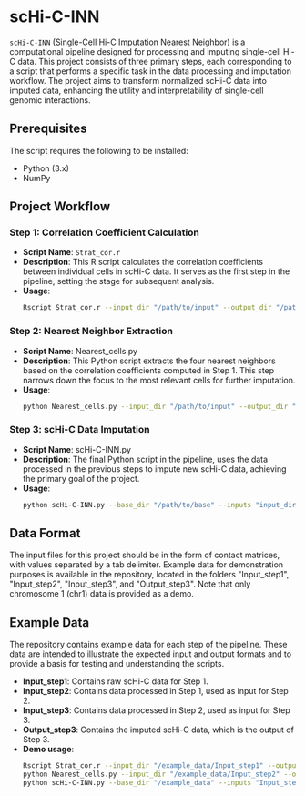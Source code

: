 # scHi-C-INN

`scHi-C-INN` (Single-Cell Hi-C Imputation Nearest Neighbor) is a computational pipeline designed for processing and imputing single-cell Hi-C data. This project consists of three primary steps, each corresponding to a script that performs a specific task in the data processing and imputation workflow. The project aims to transform normalized scHi-C data into imputed data, enhancing the utility and interpretability of single-cell genomic interactions.

## Prerequisites
The script requires the following to be installed:

- Python (3.x)
- NumPy

## Project Workflow

### Step 1: Correlation Coefficient Calculation

- **Script Name**: `Strat_cor.r`
- **Description**: This R script calculates the correlation coefficients between individual cells in scHi-C data. It serves as the first step in the pipeline, setting the stage for subsequent analysis.
- **Usage**: 
  ```bash
  Rscript Strat_cor.r --input_dir "/path/to/input" --output_dir "/path/to/output" --stage "your_stage" --genome "hg19" --mcore 30

### Step 2: Nearest Neighbor Extraction
- **Script Name**: Nearest_cells.py
- **Description**: This Python script extracts the four nearest neighbors based on the correlation coefficients computed in Step 1. This step narrows down the focus to the most relevant cells for further imputation.
- **Usage**:
  ```bash
  python Nearest_cells.py --input_dir "/path/to/input" --output_dir "/path/to/output" --cell_num 620 --label_dir "/path/to/label" --genome_type "hg19"

### Step 3: scHi-C Data Imputation
- **Script Name**: scHi-C-INN.py
- **Description**: The final Python script in the pipeline, uses the data processed in the previous steps to impute new scHi-C data, achieving the primary goal of the project.
- **Usage**:
  ```bash
  python scHi-C-INN.py --base_dir "/path/to/base" --inputs "input_dir" --outputs "scHi-C-INN" --cell_num 620 --genome_type "hg19" --correlation_dir "/path/to/input_step3"

## Data Format
The input files for this project should be in the form of contact matrices, with values separated by a tab delimiter. Example data for demonstration purposes is available in the repository, located in the folders "Input_step1", "Input_step2", "Input_step3", and "Output_step3". Note that only chromosome 1 (chr1) data is provided as a demo.

## Example Data
The repository contains example data for each step of the pipeline. These data are intended to illustrate the expected input and output formats and to provide a basis for testing and understanding the scripts.
- **Input_step1**: Contains raw scHi-C data for Step 1.
- **Input_step2**: Contains data processed in Step 1, used as input for Step 2.
- **Input_step3**: Contains data processed in Step 2, used as input for Step 3.
- **Output_step3**: Contains the imputed scHi-C data, which is the output of Step 3.
- **Demo usage**:
  ```bash
  Rscript Strat_cor.r --input_dir "/example_data/Input_step1" --output_dir "/example_data/Input_step2" --stage "BandNorm" --genome "hg19" --mcore 30
  python Nearest_cells.py --input_dir "/example_data/Input_step2" --output_dir "/example_data/Input_step3" --cell_num 620 --label_dir "/example_data/label_info.json" --genome_type "hg19"
  python scHi-C-INN.py --base_dir "/example_data" --inputs "Input_step3" --outputs "scHi-C-INN" --cell_num 620 --genome_type "hg19" --correlation_dir "/example_data/Input_step3" --num_neighbors 4
